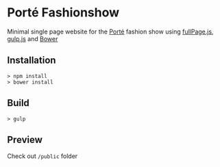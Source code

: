 # Porté Fashionshow
Minimal single page website for the [Porté](https://xn--port-epa.ch/) fashion show using [fullPage.js](https://alvarotrigo.com/fullPage/), [gulp.js](https://gulpjs.com/) and [Bower](https://bower.io/) 

## Installation
```
> npm install
> bower install
```

## Build
```
> gulp
```

## Preview
Check out `/public` folder
